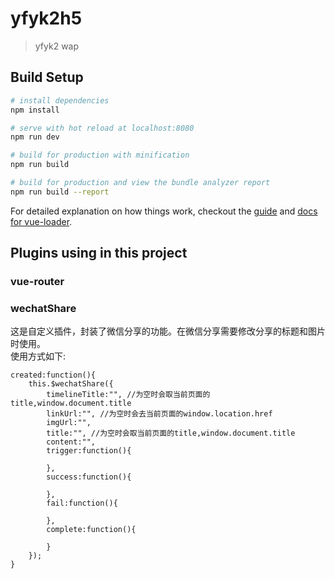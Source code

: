 # yfyk2h5

> yfyk2 wap

## Build Setup

``` bash
# install dependencies
npm install

# serve with hot reload at localhost:8080
npm run dev

# build for production with minification
npm run build

# build for production and view the bundle analyzer report
npm run build --report
```

For detailed explanation on how things work, checkout the [guide](http://vuejs-templates.github.io/webpack/) and [docs for vue-loader](http://vuejs.github.io/vue-loader).


## Plugins using in this project
### vue-router
### wechatShare
这是自定义插件，封装了微信分享的功能。在微信分享需要修改分享的标题和图片时使用。  
使用方式如下:
```
created:function(){
	this.$wechatShare({
		timelineTitle:"", //为空时会取当前页面的title,window.document.title
		linkUrl:"", //为空时会去当前页面的window.location.href
		imgUrl:"",
		title:"", //为空时会取当前页面的title,window.document.title
		content:"",
		trigger:function(){

		},
		success:function(){

		},
		fail:function(){

		},
		complete:function(){

		}
	});
}
```